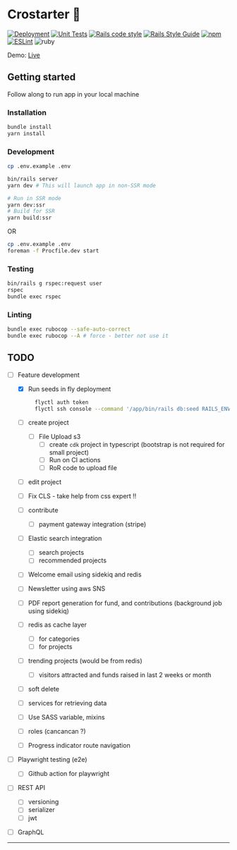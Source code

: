 # Crostarter 🎉

[![Deployment][deploy-image]][deploy-url] [![Unit Tests][rspec-image]][rspec-url] [![Rails code style][rubocop-code-style-image]][rubocop-code-style-url] [![Rails Style Guide][rails-code-style-image]][rails-code-style-url]
[![npm][npm-image]][npm-url] [![ESLint][eslint-image]][eslint-url]
![ruby][ruby-version]

Demo: [Live](https://crostarter.fly.dev/)

## Getting started

Follow along to run app in your local machine

### Installation

```bash
bundle install
yarn install
```

### Development

```bash
cp .env.example .env

bin/rails server
yarn dev # This will launch app in non-SSR mode

# Run in SSR mode
yarn dev:ssr
# Build for SSR
yarn build:ssr
```

OR

```bash
cp .env.example .env
foreman -f Procfile.dev start
```

### Testing

```bash
bin/rails g rspec:request user
rspec
bundle exec rspec
```

### Linting

```bash
bundle exec rubocop --safe-auto-correct
bundle exec rubocop --A # force - better not use it
```

## TODO

- [ ] Feature development

  - [x] Run seeds in fly deployment

    ```bash
      flyctl auth token
      flyctl ssh console --command '/app/bin/rails db:seed RAILS_ENV=production DISABLE_DATABASE_ENVIRONMENT_CHECK=1' -t <token>
    ```

  - [ ] create project
    - [ ] File Upload s3
      - [ ] create `cdk` project in typescript (bootstrap is not required for small project)
      - [ ] Run on CI actions
      - [ ] RoR code to upload file
  - [ ] edit project
  - [ ] Fix CLS - take help from css expert !!
  - [ ] contribute
    - [ ] payment gateway integration (stripe)
  - [ ] Elastic search integration
    - [ ] search projects
    - [ ] recommended projects
  - [ ] Welcome email using sidekiq and redis
  - [ ] Newsletter using aws SNS
  - [ ] PDF report generation for fund, and contributions (background job using sidekiq)
  - [ ] redis as cache layer
    - [ ] for categories
    - [ ] for projects
  - [ ] trending projects (would be from redis)
    - [ ] visitors attracted and funds raised in last 2 weeks or month
  - [ ] soft delete
  - [ ] services for retrieving data
  - [ ] Use SASS variable, mixins
  - [ ] roles (cancancan ?)
  - [ ] Progress indicator route navigation

- [ ] Playwright testing (e2e)
  - [ ] Github action for playwright
- [ ] REST API
  - [ ] versioning
  - [ ] serializer
  - [ ] jwt
- [ ] GraphQL

---

[deploy-image]: https://github.com/lakshmaji/kickstarter/actions/workflows/deployment.yml/badge.svg?branch=main
[deploy-url]: https://github.com/lakshmaji/kickstarter/actions/workflows/deployment.yml
[rspec-image]: https://github.com/lakshmaji/kickstarter/actions/workflows/spec.yml/badge.svg?branch=main
[rspec-url]: https://github.com/lakshmaji/kickstarter/actions/workflows/spec.yml
[rubocop-code-style-image]: https://img.shields.io/badge/code_style-rubocop-brightgreen.svg
[rubocop-code-style-url]: https://github.com/rubocop/rubocop-rails
[rails-code-style-image]: https://img.shields.io/badge/code_style-community-brightgreen.svg
[rails-code-style-url]: https://rails.rubystyle.guide
[npm-image]: https://img.shields.io/npm/v/eslint-config-standard.svg
[npm-url]: https://npmjs.org/package/eslint-config-standard
[eslint-image]: https://badges.aleen42.com/src/eslint.svg
[eslint-url]: https://eslint.org/
[ruby-version]: https://img.shields.io/badge/ruby-3.1+-ruby.svg?colorA=99004d&colorB=cc0066
